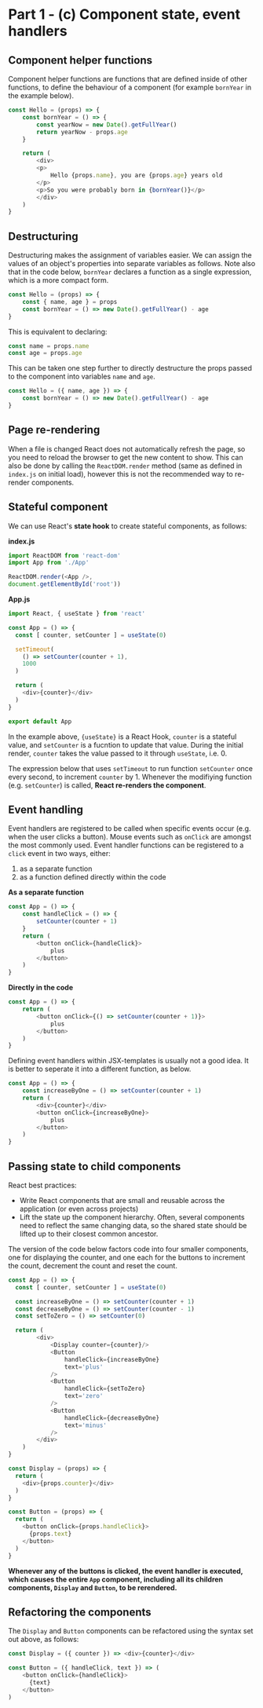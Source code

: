 # Part 1 - (c) Component state, event handlers

## Component helper functions

Component helper functions are functions that are defined inside of other functions, to define the behaviour of a component (for example `bornYear` in the example below).

```javascript
const Hello = (props) => {
    const bornYear = () => {
        const yearNow = new Date().getFullYear()
        return yearNow - props.age
    }

    return (
        <div>
        <p>
            Hello {props.name}, you are {props.age} years old
        </p>
        <p>So you were probably born in {bornYear()}</p>
        </div>
    )
}
```

## Destructuring

Destructuring makes the assignment of variables easier. We can assign the values of an object's properties into separate variables as follows. Note also that in the code below, `bornYear` declares a function as a single expression, which is a more compact form. 

```javascript
const Hello = (props) => {
    const { name, age } = props
    const bornYear = () => new Date().getFullYear() - age
}
```

This is equivalent to declaring:
```javascript
const name = props.name
const age = props.age
```

This can be taken one step further to directly destructure the props passed to the component into variables `name` and `age`.

```javascript
const Hello = ({ name, age }) => {
    const bornYear = () => new Date().getFullYear() - age
}
```

## Page re-rendering

When a file is changed React does not automatically refresh the page, so you need to reload the browser to get the new content to show. This can also be done by calling the `ReactDOM.render` method (same as defined in `index.js` on initial load), however this is not the recommended way to re-render components.

## Stateful component

We can use React's **state hook** to create stateful components, as follows:

**index.js**
```javascript
import ReactDOM from 'react-dom'
import App from './App'

ReactDOM.render(<App />, 
document.getElementById('root'))
```

**App.js**
```javascript
import React, { useState } from 'react'

const App = () => {
  const [ counter, setCounter ] = useState(0)

  setTimeout(
    () => setCounter(counter + 1),
    1000
  )

  return (
    <div>{counter}</div>
  )
}

export default App
```

In the example above, `{useState}` is a React Hook, `counter` is a stateful value, and `setCounter` is a fucntion to update that value. During the initial render, `counter` takes the value passed to it through `useState`, i.e. 0. 

The expression below that uses `setTimeout` to run function `setCounter` once every second, to increment `counter` by 1. Whenever the modifiying function (e.g. `setCounter`) is called, **React re-renders the component**. 

## Event handling

Event handlers are registered to be called when specific events occur (e.g. when the user clicks a button). Mouse events such as `onClick` are amongst the most commonly used. Event handler functions can be registered to a `click` event in two ways, either:
 1. as a separate function
 2. as a function defined directly within the code

**As a separate function**
```javascript
const App = () => {
    const handleClick = () => {
        setCounter(counter + 1)
    }
    return (
        <button onClick={handleClick}>
            plus
        </button>
    )
}
```

**Directly in the code**
```javascript
const App = () => {
    return (
        <button onClick={() => setCounter(counter + 1)}>
            plus
        </button>
    )
}
```

Defining event handlers within JSX-templates is usually not a good idea. It is better to seperate it into a different function, as below.

```javascript
const App = () => {
    const increaseByOne = () => setCounter(counter + 1)
    return (
        <div>{counter}</div>
        <button onClick={increaseByOne}>
            plus
        </button>
    )
}
```

## Passing state to child components

React best practices:
 - Write React components that are small and reusable across the application (or even across projects)
 - Lift the state up the component hierarchy. Often, several components need to reflect the same changing data, so the shared state should be lifted up to their closest common ancestor.

The version of the code below factors code into four smaller components, one for displaying the counter, and one each for the buttons to increment the count, decrement the count and reset the count.

```javascript
const App = () => {
  const [ counter, setCounter ] = useState(0)

  const increaseByOne = () => setCounter(counter + 1)
  const decreaseByOne = () => setCounter(counter - 1)
  const setToZero = () => setCounter(0)

  return (
        <div>
            <Display counter={counter}/>
            <Button
                handleClick={increaseByOne}
                text='plus'
            />
            <Button
                handleClick={setToZero}
                text='zero'
            />     
            <Button
                handleClick={decreaseByOne}
                text='minus'
            />           
        </div>
    )
}

const Display = (props) => {
  return (
    <div>{props.counter}</div>
  )
}

const Button = (props) => {
  return (
    <button onClick={props.handleClick}>
      {props.text}
    </button>
  )
}
```

**Whenever any of the buttons is clicked, the event handler is executed, which causes the entire `App` component, including all its children components, `Display` and `Button`, to be rerendered.**

## Refactoring the components

The `Display` and `Button` components can be refactored using the syntax set out above, as follows:

```javascript
const Display = ({ counter }) => <div>{counter}</div>

const Button = ({ handleClick, text }) => (
    <button onClick={handleClick}>
      {text}
    </button>
)
```